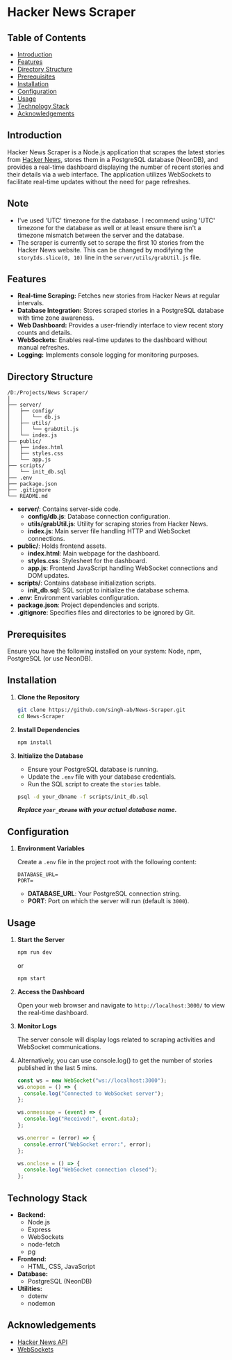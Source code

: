 # Hacker News Scraper

## Table of Contents

- [Introduction](#introduction)
- [Features](#features)
- [Directory Structure](#directory-structure)
- [Prerequisites](#prerequisites)
- [Installation](#installation)
- [Configuration](#configuration)
- [Usage](#usage)
- [Technology Stack](#technology-stack)
- [Acknowledgements](#acknowledgements)

## Introduction

Hacker News Scraper is a Node.js application that scrapes the latest stories from [Hacker News](https://news.ycombinator.com/newest), stores them in a PostgreSQL database (NeonDB), and provides a real-time dashboard displaying the number of recent stories and their details via a web interface. The application utilizes WebSockets to facilitate real-time updates without the need for page refreshes.

## Note

- I've used 'UTC' timezone for the database. I recommend using 'UTC' timezone for the database as well or at least ensure there isn't a timezone mismatch between the server and the database.
- The scraper is currently set to scrape the first 10 stories from the Hacker News website. This can be changed by modifying the `storyIds.slice(0, 10)` line in the `server/utils/grabUtil.js` file.

## Features

- **Real-time Scraping:** Fetches new stories from Hacker News at regular intervals.
- **Database Integration:** Stores scraped stories in a PostgreSQL database with time zone awareness.
- **Web Dashboard:** Provides a user-friendly interface to view recent story counts and details.
- **WebSockets:** Enables real-time updates to the dashboard without manual refreshes.
- **Logging:** Implements console logging for monitoring purposes.

## Directory Structure

```
/D:/Projects/News Scraper/
│
├── server/
│   ├── config/
│   │   └── db.js
│   ├── utils/
│   │   └── grabUtil.js
│   └── index.js
├── public/
│   ├── index.html
│   ├── styles.css
│   └── app.js
├── scripts/
│   └── init_db.sql
├── .env
├── package.json
├── .gitignore
└── README.md
```

- **server/**: Contains server-side code.
  - **config/db.js**: Database connection configuration.
  - **utils/grabUtil.js**: Utility for scraping stories from Hacker News.
  - **index.js**: Main server file handling HTTP and WebSocket connections.
- **public/**: Holds frontend assets.
  - **index.html**: Main webpage for the dashboard.
  - **styles.css**: Stylesheet for the dashboard.
  - **app.js**: Frontend JavaScript handling WebSocket connections and DOM updates.
- **scripts/**: Contains database initialization scripts.
  - **init_db.sql**: SQL script to initialize the database schema.
- **.env**: Environment variables configuration.
- **package.json**: Project dependencies and scripts.
- **.gitignore**: Specifies files and directories to be ignored by Git.

## Prerequisites

Ensure you have the following installed on your system:
Node, npm, PostgreSQL (or use NeonDB).

## Installation

1. **Clone the Repository**

   ```bash
   git clone https://github.com/singh-ab/News-Scraper.git
   cd News-Scraper
   ```

2. **Install Dependencies**

   ```bash
   npm install
   ```

3. **Initialize the Database**

   - Ensure your PostgreSQL database is running.
   - Update the `.env` file with your database credentials.
   - Run the SQL script to create the `stories` table.

   ```bash
   psql -d your_dbname -f scripts/init_db.sql
   ```

   **_Replace `your_dbname` with your actual database name._**

## Configuration

1. **Environment Variables**

   Create a `.env` file in the project root with the following content:

   ```plaintext
   DATABASE_URL=
   PORT=
   ```

   - **DATABASE_URL**: Your PostgreSQL connection string.
   - **PORT**: Port on which the server will run (default is `3000`).

## Usage

1. **Start the Server**

   ```bash
   npm run dev
   ```

   or

   ```bash
   npm start
   ```

2. **Access the Dashboard**

   Open your web browser and navigate to `http://localhost:3000/` to view the real-time dashboard.

3. **Monitor Logs**

   The server console will display logs related to scraping activities and WebSocket communications.

4. Alternatively, you can use console.log() to get the number of stories published in the last 5 mins.

   ```javascript
   const ws = new WebSocket("ws://localhost:3000");
   ws.onopen = () => {
     console.log("Connected to WebSocket server");
   };

   ws.onmessage = (event) => {
     console.log("Received:", event.data);
   };

   ws.onerror = (error) => {
     console.error("WebSocket error:", error);
   };

   ws.onclose = () => {
     console.log("WebSocket connection closed");
   };
   ```

## Technology Stack

- **Backend:**
  - Node.js
  - Express
  - WebSockets
  - node-fetch
  - pg
- **Frontend:**
  - HTML, CSS, JavaScript
- **Database:**
  - PostgreSQL (NeonDB)
- **Utilities:**
  - dotenv
  - nodemon

## Acknowledgements

- [Hacker News API](https://github.com/HackerNews/API)
- [WebSockets](https://developer.mozilla.org/en-US/docs/Web/API/WebSockets_API)
